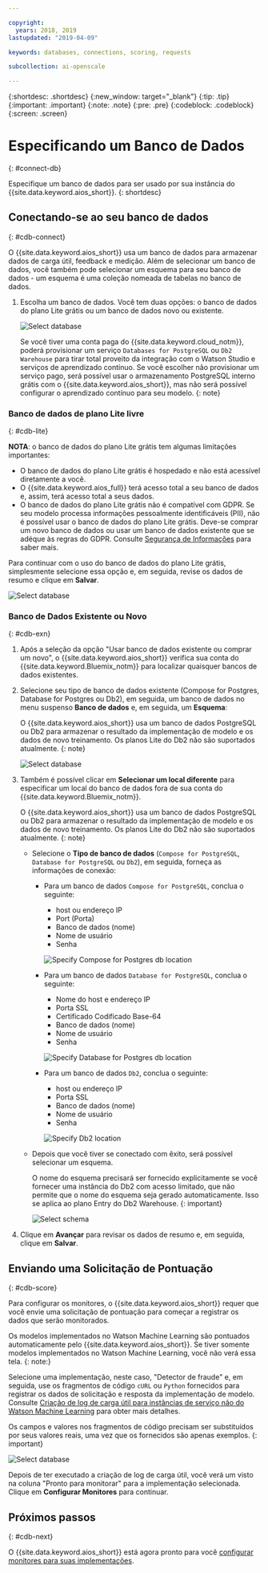 ```yaml
---

copyright:
  years: 2018, 2019
lastupdated: "2019-04-09"

keywords: databases, connections, scoring, requests

subcollection: ai-openscale

---
```


{:shortdesc: .shortdesc}
{:new_window: target="_blank"}
{:tip: .tip}
{:important: .important}
{:note: .note}
{:pre: .pre}
{:codeblock: .codeblock}
{:screen: .screen}

# Especificando um Banco de Dados
{: #connect-db}

Especifique um banco de dados para ser usado por sua instância do {{site.data.keyword.aios_short}}.
{: shortdesc}

## Conectando-se ao seu banco de dados
{: #cdb-connect}

O {{site.data.keyword.aios_short}} usa um banco de dados para armazenar dados de carga útil, feedback e medição. Além de selecionar um banco de dados, você também pode selecionar um esquema para seu banco de dados - um esquema é uma coleção nomeada de tabelas no banco de dados.

1.  Escolha um banco de dados. Você tem duas opções: o banco de dados do plano Lite grátis ou um banco de dados novo ou existente.

    ![Select database](images/gs-config-database.png)

    Se você tiver uma conta paga do {{site.data.keyword.cloud_notm}}, poderá provisionar um serviço `Databases for PostgreSQL` ou `Db2 Warehouse` para tirar total proveito da integração com o Watson Studio e serviços de aprendizado contínuo. Se você escolher não provisionar um serviço pago, será possível usar o armazenamento PostgreSQL interno grátis com o {{site.data.keyword.aios_short}}, mas não será possível configurar o aprendizado contínuo para seu modelo.
    {: note}

### Banco de dados de plano Lite livre
{: #cdb-lite}

**NOTA**: o banco de dados do plano Lite grátis tem algumas limitações importantes:

- O banco de dados do plano Lite grátis é hospedado e não está acessível diretamente a você.
- O {{site.data.keyword.aios_full}} terá acesso total a seu banco de dados e, assim, terá acesso total a seus dados.
- O banco de dados do plano Lite grátis não é compatível com GDPR. Se seu modelo processa informações pessoalmente identificáveis (PII), não é possível usar o banco de dados do plano Lite grátis. Deve-se comprar um novo banco de dados ou usar um banco de dados existente que se adéque às regras do GDPR. Consulte [Segurança de Informações](/docs/services/ai-openscale?topic=ai-openscale-is-ov) para saber mais.

Para continuar com o uso do banco de dados do plano Lite grátis, simplesmente selecione essa opção e, em seguida, revise os dados de resumo e clique em **Salvar**.

  ![Select database](images/gs-config-database2.png)

### Banco de Dados Existente ou Novo
{: #cdb-exn}

1.  Após a seleção da opção "Usar banco de dados existente ou comprar um novo", o {{site.data.keyword.aios_short}} verifica sua conta do {{site.data.keyword.Bluemix_notm}} para localizar quaisquer bancos de dados existentes.

1.  Selecione seu tipo de banco de dados existente (Compose for Postgres, Database for Postgres ou Db2), em seguida, um banco de dados no menu suspenso **Banco de dados** e, em seguida, um **Esquema**:

    O {{site.data.keyword.aios_short}} usa um banco de dados PostgreSQL ou Db2 para armazenar o resultado da implementação de modelo e os dados de novo treinamento. Os planos Lite do Db2 não são suportados atualmente.
    {: note}

    ![Select database](images/gs-config-database3.png)

1.  Também é possível clicar em **Selecionar um local diferente** para especificar um local do banco de dados fora de sua conta do {{site.data.keyword.Bluemix_notm}}.

    O {{site.data.keyword.aios_short}} usa um banco de dados PostgreSQL ou Db2 para armazenar o resultado da implementação de modelo e os dados de novo treinamento. Os planos Lite do Db2 não são suportados atualmente.
    {: note}

    - Selecione o **Tipo de banco de dados** (`Compose for PostgreSQL`, `Database for PostgreSQL` ou `Db2`), em seguida, forneça as informações de conexão:

        - Para um banco de dados `Compose for PostgreSQL`, conclua o seguinte:

            - host ou endereço IP
            - Port (Porta)
            - Banco de dados (nome)
            - Nome de usuário
            - Senha

            ![Specify Compose for Postgres db location](images/db-config-cpostgres.png)

        - Para um banco de dados `Database for PostgreSQL`, conclua o seguinte:

            - Nome do host e endereço IP
            - Porta SSL
            - Certificado Codificado Base-64
            - Banco de dados (nome)
            - Nome de usuário
            - Senha

            ![Specify Database for Postgres db location](images/db-config-dpostgres.png)

        - Para um banco de dados `Db2`, conclua o seguinte:

            - host ou endereço IP
            - Porta SSL
            - Banco de dados (nome)
            - Nome de usuário
            - Senha

            ![Specify Db2 location](images/db-config-db2.png)

    - Depois que você tiver se conectado com êxito, será possível selecionar um esquema.

      O nome do esquema precisará ser fornecido explicitamente se você fornecer uma instância do Db2 com acesso limitado, que não permite que o nome do esquema seja gerado automaticamente. Isso se aplica ao plano Entry do Db2 Warehouse.
      {: important}

      ![Select schema](images/gs-config-database5.png)

1.  Clique em **Avançar** para revisar os dados de resumo e, em seguida, clique em **Salvar**.

## Enviando uma Solicitação de Pontuação
{: #cdb-score}

Para configurar os monitores, o {{site.data.keyword.aios_short}} requer que você envie uma solicitação de pontuação para começar a registrar os dados que serão monitorados.

Os modelos implementados no Watson Machine Learning são pontuados automaticamente pelo {{site.data.keyword.aios_short}}. Se tiver somente modelos implementados no Watson Machine Learning, você não verá essa tela.
{: note:}

Selecione uma implementação, neste caso, "Detector de fraude" e, em seguida, use os fragmentos de código `cURL` ou `Python` fornecidos para registrar os dados de solicitação e resposta da implementação de modelo. Consulte [Criação de log de carga útil para instâncias de serviço não do Watson Machine Learning](/docs/services/ai-openscale?topic=ai-openscale-cml-connect) para obter mais detalhes.

Os campos e valores nos fragmentos de código precisam ser substituídos por seus valores reais, uma vez que os fornecidos são apenas exemplos.
{: important}

![Select database](images/config-send-scoring.png)

Depois de ter executado a criação de log de carga útil, você verá um visto na coluna "Pronto para monitorar" para a implementação selecionada. Clique em **Configurar Monitores** para continuar.

## Próximos passos
{: #cdb-next}

O {{site.data.keyword.aios_short}} está agora pronto para você [configurar monitores para suas implementações](/docs/services/ai-openscale?topic=ai-openscale-mo-config).
